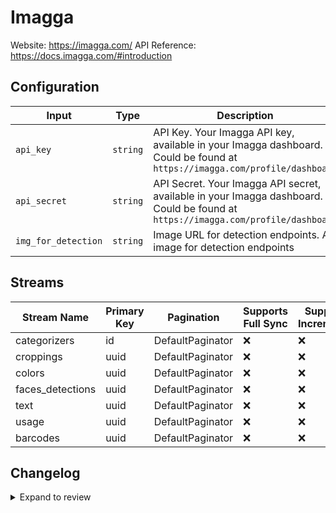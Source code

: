 # Imagga
Website: https://imagga.com/
API Reference: https://docs.imagga.com/#introduction

## Configuration

| Input | Type | Description | Default Value |
|-------|------|-------------|---------------|
| `api_key` | `string` | API Key. Your Imagga API key, available in your Imagga dashboard. Could be found at `https://imagga.com/profile/dashboard` |  |
| `api_secret` | `string` | API Secret. Your Imagga API secret, available in your Imagga dashboard. Could be found at `https://imagga.com/profile/dashboard` |  |
| `img_for_detection` | `string` | Image URL for detection endpoints. An image for detection endpoints | https://imagga.com/static/images/categorization/child-476506_640.jpg |

## Streams
| Stream Name | Primary Key | Pagination | Supports Full Sync | Supports Incremental |
|-------------|-------------|------------|---------------------|----------------------|
| categorizers | id | DefaultPaginator | ❌ |  ❌  |
| croppings | uuid | DefaultPaginator | ❌ |  ❌  |
| colors | uuid | DefaultPaginator | ❌ |  ❌  |
| faces_detections | uuid | DefaultPaginator | ❌ |  ❌  |
| text | uuid | DefaultPaginator | ❌ |  ❌  |
| usage | uuid | DefaultPaginator | ❌ |  ❌  |
| barcodes | uuid | DefaultPaginator | ❌ |  ❌  |

## Changelog

<details>
  <summary>Expand to review</summary>

| Version          | Date              | Pull Request | Subject        |
|------------------|-------------------|--------------|----------------|
| 0.0.22 | 2025-10-21 | [68504](https://github.com/airbytehq/airbyte/pull/68504) | Update dependencies |
| 0.0.21 | 2025-10-14 | [67903](https://github.com/airbytehq/airbyte/pull/67903) | Update dependencies |
| 0.0.20 | 2025-10-07 | [67410](https://github.com/airbytehq/airbyte/pull/67410) | Update dependencies |
| 0.0.19 | 2025-09-30 | [66803](https://github.com/airbytehq/airbyte/pull/66803) | Update dependencies |
| 0.0.18 | 2025-09-09 | [65899](https://github.com/airbytehq/airbyte/pull/65899) | Update dependencies |
| 0.0.17 | 2025-08-23 | [65360](https://github.com/airbytehq/airbyte/pull/65360) | Update dependencies |
| 0.0.16 | 2025-08-09 | [64595](https://github.com/airbytehq/airbyte/pull/64595) | Update dependencies |
| 0.0.15 | 2025-08-02 | [64177](https://github.com/airbytehq/airbyte/pull/64177) | Update dependencies |
| 0.0.14 | 2025-07-26 | [63879](https://github.com/airbytehq/airbyte/pull/63879) | Update dependencies |
| 0.0.13 | 2025-07-19 | [63527](https://github.com/airbytehq/airbyte/pull/63527) | Update dependencies |
| 0.0.12 | 2025-07-12 | [63151](https://github.com/airbytehq/airbyte/pull/63151) | Update dependencies |
| 0.0.11 | 2025-07-05 | [62585](https://github.com/airbytehq/airbyte/pull/62585) | Update dependencies |
| 0.0.10 | 2025-06-28 | [62171](https://github.com/airbytehq/airbyte/pull/62171) | Update dependencies |
| 0.0.9 | 2025-06-21 | [61864](https://github.com/airbytehq/airbyte/pull/61864) | Update dependencies |
| 0.0.8 | 2025-06-14 | [61094](https://github.com/airbytehq/airbyte/pull/61094) | Update dependencies |
| 0.0.7 | 2025-05-24 | [60667](https://github.com/airbytehq/airbyte/pull/60667) | Update dependencies |
| 0.0.6 | 2025-05-10 | [59848](https://github.com/airbytehq/airbyte/pull/59848) | Update dependencies |
| 0.0.5 | 2025-05-03 | [59293](https://github.com/airbytehq/airbyte/pull/59293) | Update dependencies |
| 0.0.4 | 2025-04-26 | [58809](https://github.com/airbytehq/airbyte/pull/58809) | Update dependencies |
| 0.0.3 | 2025-04-19 | [58222](https://github.com/airbytehq/airbyte/pull/58222) | Update dependencies |
| 0.0.2 | 2025-04-12 | [57722](https://github.com/airbytehq/airbyte/pull/57722) | Update dependencies |
| 0.0.1 | 2025-04-05 | | Initial release by [@btkcodedev](https://github.com/btkcodedev) via Connector Builder |

</details>
